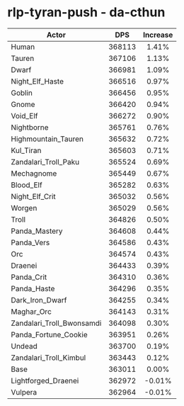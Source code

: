 # rlp-tyran-push - da-cthun
| Actor | DPS | Increase |
|---|:---:|:---:|
|Human|368113|1.41%|
|Tauren|367106|1.13%|
|Dwarf|366981|1.09%|
|Night_Elf_Haste|366516|0.97%|
|Goblin|366456|0.95%|
|Gnome|366420|0.94%|
|Void_Elf|366272|0.90%|
|Nightborne|365761|0.76%|
|Highmountain_Tauren|365632|0.72%|
|Kul_Tiran|365603|0.71%|
|Zandalari_Troll_Paku|365524|0.69%|
|Mechagnome|365449|0.67%|
|Blood_Elf|365282|0.63%|
|Night_Elf_Crit|365032|0.56%|
|Worgen|365029|0.56%|
|Troll|364826|0.50%|
|Panda_Mastery|364608|0.44%|
|Panda_Vers|364586|0.43%|
|Orc|364574|0.43%|
|Draenei|364433|0.39%|
|Panda_Crit|364310|0.36%|
|Panda_Haste|364296|0.35%|
|Dark_Iron_Dwarf|364255|0.34%|
|Maghar_Orc|364143|0.31%|
|Zandalari_Troll_Bwonsamdi|364098|0.30%|
|Panda_Fortune_Cookie|363951|0.26%|
|Undead|363700|0.19%|
|Zandalari_Troll_Kimbul|363443|0.12%|
|Base|363011|0.00%|
|Lightforged_Draenei|362972|-0.01%|
|Vulpera|362964|-0.01%|
